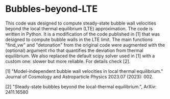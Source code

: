 # Bubbles-beyond-LTE
This code was designed to compute steady-state bubble wall velocities beyond the local thermal equilibrium (LTE) approximation.
The code is written in Python. It is a modification of the code published in [1] that was designed to compute bubble walls in the LTE limit.
The main functions "find_vw" and "detonation" from the original code were augmented with the (optional) argument rho that quantifies the deviation from thermal equilibrium.
We also replaced the default scipy solver used in [1] with a custom one: slower but more reliable. For details check [2].

[1] "Model-independent bubble wall velocities in local thermal equilibrium." Journal of Cosmology and Astroparticle Physics 2023.07 (2023): 002.

[2] "Steady-state bubbles beyond the local-thermal equilibrium.", ArXiv: 2411.16580
